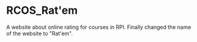 # RCOS_Rat'em
A website about online rating for courses in RPI.
Finally changed the name of the website to "Rat'em".
